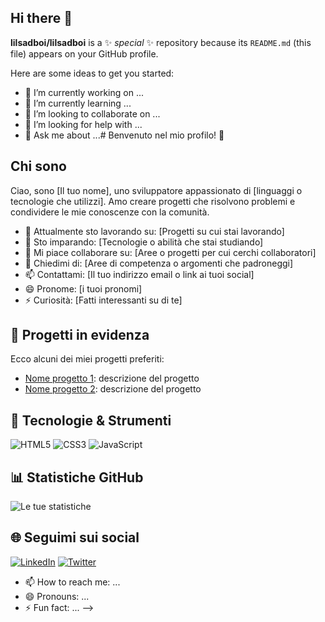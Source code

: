 ## Hi there 👋
**lilsadboi/lilsadboi** is a ✨ _special_ ✨ repository because its `README.md` (this file) appears on your GitHub profile.

Here are some ideas to get you started:

- 🔭 I’m currently working on ...
- 🌱 I’m currently learning ...
- 👯 I’m looking to collaborate on ...
- 🤔 I’m looking for help with ...
- 💬 Ask me about ...# Benvenuto nel mio profilo! 👋

## Chi sono
Ciao, sono [Il tuo nome], uno sviluppatore appassionato di [linguaggi o tecnologie che utilizzi]. Amo creare progetti che risolvono problemi e condividere le mie conoscenze con la comunità.

- 🔭 Attualmente sto lavorando su: [Progetti su cui stai lavorando]
- 🌱 Sto imparando: [Tecnologie o abilità che stai studiando]
- 👯 Mi piace collaborare su: [Aree o progetti per cui cerchi collaboratori]
- 💬 Chiedimi di: [Aree di competenza o argomenti che padroneggi]
- 📫 Contattami: [Il tuo indirizzo email o link ai tuoi social]
- 😄 Pronome: [i tuoi pronomi]
- ⚡ Curiosità: [Fatti interessanti su di te]

## 🌟 Progetti in evidenza
Ecco alcuni dei miei progetti preferiti:

- [Nome progetto 1](link): descrizione del progetto
- [Nome progetto 2](link): descrizione del progetto

## 🚀 Tecnologie & Strumenti
![HTML5](https://img.shields.io/badge/-HTML5-E34F26?logo=html5&logoColor=fff)
![CSS3](https://img.shields.io/badge/-CSS3-1572B6?logo=css3)
![JavaScript](https://img.shields.io/badge/-JavaScript-F7DF1E?logo=javascript)

## 📊 Statistiche GitHub
![Le tue statistiche](https://github-readme-stats.vercel.app/api?username=tuo-username&show_icons=true&theme=radical)

## 🌐 Seguimi sui social
[![LinkedIn](https://img.shields.io/badge/-LinkedIn-blue?logo=linkedin)](https://www.linkedin.com/in/tuo-profilo)
[![Twitter](https://img.shields.io/badge/-Twitter-blue?logo=twitter&logoColor=white)](https://twitter.com/tuo-profilo)

- 📫 How to reach me: ...
- 😄 Pronouns: ...
- ⚡ Fun fact: ...
-->
